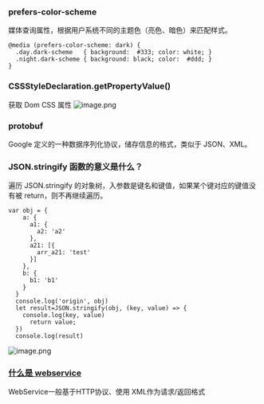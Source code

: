 ### prefers-color-scheme
媒体查询属性，根据用户系统不同的主题色（亮色、暗色）来匹配样式。
```
@media (prefers-color-scheme: dark) {
  .day.dark-scheme   { background:  #333; color: white; }
  .night.dark-scheme { background: black; color:  #ddd; }
}
```

### CSSStyleDeclaration.getPropertyValue()
获取 Dom CSS 属性
![image.png](http://images.scar.site/WEBRESOURCE10497416680083415deb72827d51a9e3.png)

### protobuf
Google 定义的一种数据序列化协议，储存信息的格式，类似于 JSON、XML。

### JSON.stringify 函数的意义是什么？
遍历 JSON.stringify 的对象树，入参数是键名和键值，如果某个键对应的键值没有被 return，则不再继续遍历。
```
var obj = {
    a: {
      a1: {
        a2: 'a2'
      },
      a21: [{
        arr_a21: 'test'
      }]
    },
    b: {
      b1: 'b1'
    }
  }
  console.log('origin', obj)
  let result=JSON.stringify(obj, (key, value) => {
    console.log(key, value)
      return value;
  })
  console.log(result)
```
![image.png](http://images.scar.site/WEBRESOURCE24d17748af02707ba003dab25c51d0f4.png)

### [什么是 webservice](https://zhuanlan.zhihu.com/p/97640202)
WebService一般基于HTTP协议、使用 XML作为请求/返回格式
